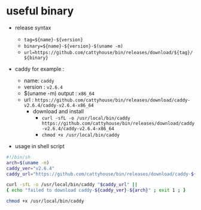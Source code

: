 # useful binary
- release syntax 
  - `tag=${name}-${version}`
  - `binary=${name}-${version}-$(uname -m)`
  - `url=https://github.com/cattyhouse/bin/releases/download/${tag}/${binary}`
- caddy for example :
  - name: `caddy`
  - version : `v2.6.4`
  - $(uname -m) output : `x86_64`
  - url : `https://github.com/cattyhouse/bin/releases/download/caddy-v2.6.4/caddy-v2.6.4-x86_64`
    - download and install
      - `curl -sfL -o /usr/local/bin/caddy https://github.com/cattyhouse/bin/releases/download/caddy-v2.6.4/caddy-v2.6.4-x86_64`
      - `chmod +x /usr/local/bin/caddy`

- usage in shell script

```sh
#!/bin/sh
arch=$(uname -m)
caddy_ver="v2.6.4"
caddy_url="https://github.com/cattyhouse/bin/releases/download/caddy-${caddy_ver}/caddy-${caddy_ver}-${arch}"

curl -sfL -o /usr/local/bin/caddy "$caddy_url" ||
{ echo "failed to download caddy-${caddy_ver}-${arch}" ; exit 1 ; }

chmod +x /usr/local/bin/caddy
```
